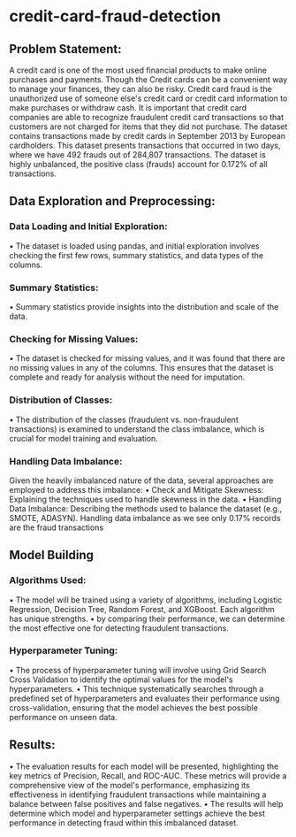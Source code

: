# credit-card-fraud-detection

## Problem Statement:
   A credit card is one of the most used financial products to make online purchases and payments. Though the Credit cards can be a convenient way to manage your finances, they can also be risky. Credit card fraud is the unauthorized use of someone else's credit card or credit card information to make purchases or withdraw cash. It is important that credit card companies are able to recognize fraudulent credit card transactions so that customers are not charged for items that they did not purchase. The dataset contains transactions made by credit cards in September 2013 by European cardholders. This dataset presents transactions that occurred in two days, where we have 492 frauds out of 284,807 transactions. The dataset is highly unbalanced, the positive class (frauds) account for 0.172% of all transactions.

## Data Exploration and Preprocessing:

### Data Loading and Initial Exploration: 
•	The dataset is loaded using pandas, and initial exploration involves checking the first few rows, summary statistics, and data types of the columns. 
### Summary Statistics: 
•	Summary statistics provide insights into the distribution and scale of the data. 
### Checking for Missing Values: 
•	The dataset is checked for missing values, and it was found that there are no missing values in any of the columns. This ensures that the dataset is complete and ready for analysis without the need for imputation. 
### Distribution of Classes: 
•	The distribution of the classes (fraudulent vs. non-fraudulent transactions) is examined to understand the class imbalance, which is crucial for model training and evaluation. 
### Handling Data Imbalance: 
Given the heavily imbalanced nature of the data, several approaches are employed to address this imbalance:
•	Check and Mitigate Skewness: Explaining the techniques used to handle skewness in the data. 
•	Handling Data Imbalance: Describing the methods used to balance the dataset (e.g., SMOTE, ADASYN). Handling data imbalance as we see only 0.17% records are the fraud transactions 

## Model Building
### Algorithms Used: 
•	The model will be trained using a variety of algorithms, including Logistic Regression, Decision Tree, Random Forest, and XGBoost. Each algorithm has unique strengths.
•	 by comparing their performance, we can determine the most effective one for detecting fraudulent transactions.
### Hyperparameter Tuning: 
•	The process of hyperparameter tuning will involve using Grid Search Cross Validation to identify the optimal values for the model's hyperparameters. 
•	This technique systematically searches through a predefined set of hyperparameters and evaluates their performance using cross-validation, ensuring that the model achieves the best possible performance on unseen data.


## Results:
•	The evaluation results for each model will be presented, highlighting the key metrics of Precision, Recall, and ROC-AUC. These metrics will provide a comprehensive view of the model's performance, emphasizing its effectiveness in identifying fraudulent transactions while maintaining a balance between false positives and false negatives. 
•	The results will help determine which model and hyperparameter settings achieve the best performance in detecting fraud within this imbalanced dataset.


  

